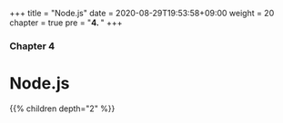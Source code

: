 +++
title = "Node.js"
date = 2020-08-29T19:53:58+09:00
weight = 20
chapter = true
pre = "<b>4. </b>"
+++

### Chapter 4

# Node.js
{{% children depth="2" %}}